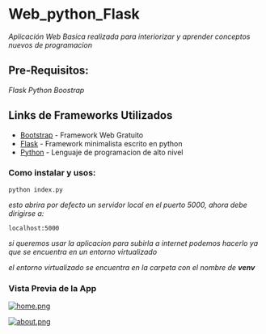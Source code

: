 # Web_python_Flask

_Aplicación Web Basica realizada para interiorizar y aprender conceptos nuevos de programacion_



## Pre-Requisitos:
_Flask_
_Python_
_Boostrap_



## Links de Frameworks Utilizados
* [Bootstrap](https://github.com/twbs/bootstrap) - Framework Web Gratuito
* [Flask](https://flask.palletsprojects.com/en/2.1.x/installation/) - Framework minimalista escrito en python
* [Python](https://www.python.org/) - Lenguaje de programacion de alto nivel

### Como instalar y usos:

```
python index.py
```
_esto abrira por defecto un servidor local en el puerto 5000, ahora debe dirigirse a:_

```
localhost:5000
```

_si queremos usar la aplicacion para subirla a internet podemos hacerlo ya que se encuentra en un entorno virtualizado_

_el entorno virtualizado se encuentra en la carpeta con el nombre de **venv**_

### Vista Previa de la App

[![home.png](https://i.postimg.cc/m2hQVY6x/home.png)](https://postimg.cc/RN56ZHBG)

[![about.png](https://i.postimg.cc/nrXCKkV0/about.png)](https://postimg.cc/sGRjs5hh)
